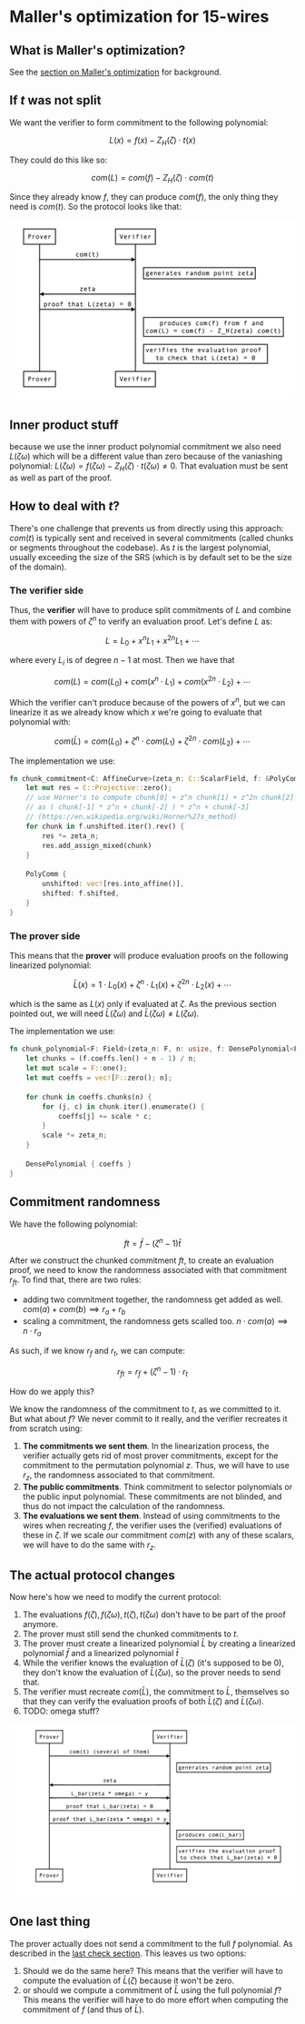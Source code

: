 # Maller's optimization for 15-wires

## What is Maller's optimization?

See the [section on Maller's optimization](maller.md) for background.

## If $t$ was not split

We want the verifier to form commitment to the following polynomial:

$$
L(x) = f(x) - Z_H(\zeta) \cdot t(x)
$$

They could do this like so:

$$
com(L) = com(f) - Z_H(\zeta) \cdot com(t)
$$

Since they already know $f$, they can produce $com(f)$, the only thing they need is $com(t)$. So the protocol looks like that:

![maller 15 1](../../img/maller_15_1.png)

<!--
```sequence
Prover->Verifier: com(t)
Note right of Verifier: generates random point zeta
Verifier->Prover: zeta
Prover->Verifier: proof that L(zeta) = 0
Note right of Verifier: produces com(f) from f and \n com(L) = com(f) - Z_H(zeta) com(t)
Note right of Verifier: verifies the evaluation proof \n to check that L(zeta) = 0
```
-->

## Inner product stuff

because we use the inner product polynomial commitment we also need $L(\zeta \omega)$ which will be a different value than zero because of the vaniashing polynomial: $L(\zeta \omega) = f(\zeta \omega) - Z_H(\zeta) \cdot t(\zeta \omega) \neq 0$. That evaluation must be sent as well as part of the proof.

## How to deal with $t$?

There's one challenge that prevents us from directly using this approach: $com(t)$ is typically sent and received in several commitments (called chunks or segments throughout the codebase). As $t$ is the largest polynomial, usually exceeding the size of the SRS (which is by default set to be the size of the domain).

### The verifier side

Thus, the **verifier** will have to produce split commitments of $L$ and combine them with powers of $\zeta^n$ to verify an evaluation proof. Let's define $L$ as:

$$
L = L_0 + x^n L_1 + x^{2n} L_1 + \cdots
$$

where every $L_i$ is of degree $n-1$ at most.
Then we have that 

$$
com(L) = com(L_0) + com(x^n \cdot L_1) + com(x^{2n} \cdot L_2) + \cdots
$$

Which the verifier can't produce because of the powers of $x^n$, but we can linearize it as we already know which $x$ we're going to evaluate that polynomial with:

$$
com(\bar L) = com(L_0) + \zeta^n \cdot com(L_1) + \zeta^{2n} \cdot com(L_2) + \cdots
$$

The implementation we use:

```rust
fn chunk_commitment<C: AffineCurve>(zeta_n: C::ScalarField, f: &PolyComm<C>) -> PolyComm<C> {
    let mut res = C::Projective::zero();
    // use Horner's to compute chunk[0] + z^n chunk[1] + z^2n chunk[2] + ...
    // as ( chunk[-1] * z^n + chunk[-2] ) * z^n + chunk[-3]
    // (https://en.wikipedia.org/wiki/Horner%27s_method)
    for chunk in f.unshifted.iter().rev() {
        res *= zeta_n;
        res.add_assign_mixed(chunk)
    }

    PolyComm {
        unshifted: vec![res.into_affine()],
        shifted: f.shifted,
    }
}
```

### The prover side

This means that the **prover** will produce evaluation proofs on the following linearized polynomial:

$$
\bar L(x) = 1 \cdot L_0(x) + \zeta^n \cdot L_1(x) + \zeta^{2n} \cdot L_2(x) + \cdots
$$

which is the same as $L(x)$ only if evaluated at $\zeta$. As the previous section pointed out, we will need $\bar L(\zeta \omega)$ and $\bar L(\zeta \omega) \neq L(\zeta \omega)$.

The implementation we use:

```rust
fn chunk_polynomial<F: Field>(zeta_n: F, n: usize, f: DensePolynomial<F>) -> DensePolynomial<F> {
    let chunks = (f.coeffs.len() + n - 1) / n;
    let mut scale = F::one();
    let mut coeffs = vec![F::zero(); n];

    for chunk in coeffs.chunks(n) {
        for (j, c) in chunk.iter().enumerate() {
            coeffs[j] += scale * c;
        }
        scale *= zeta_n;
    }

    DensePolynomial { coeffs }
}
```

## Commitment randomness

We have the following polynomial:

$$
ft = \bar f - (\zeta^n - 1) \bar t
$$

After we construct the chunked commitment $ft$, to create an evaluation proof, we need to know the randomness associated with that commitment $r_{ft}$. To find that, there are two rules:

* adding two commitment together, the randomness get added as well. $com(a) + com(b) \implies r_a + r_b$
* scaling a commitment, the randomness gets scalled too. $n \cdot com(a) \implies n \cdot r_a$

As such, if we know $r_f$ and $r_t$, we can compute: 

$$
r_{ft} = r_f + (\zeta^n-1) \cdot r_t
$$

How do we apply this?

We know the randomness of the commitment to $t$, as we committed to it. But what about $f$? We never commit to it really, and the verifier recreates it from scratch using:

1. **The commitments we sent them**. In the linearization process, the verifier actually gets rid of most prover commitments, except for the commitment to the permutation polynomial $z$. Thus, we will have to use $r_z$, the randomness associated to that commitment.
2. **The public commitments**. Think commitment to selector polynomials or the public input polynomial. These commitments are not blinded, and thus do not impact the calculation of the randomness.
3. **The evaluations we sent them**. Instead of using commitments to the wires when recreating $f$, the verifier uses the (verified) evaluations of these in $\zeta$. If we scale our commitment $com(z)$ with any of these scalars, we will have to do the same with $r_z$.

## The actual protocol changes

Now here's how we need to modify the current protocol:

1. The evaluations $f(\zeta), f(\zeta \omega), t(\zeta), t(\zeta \omega)$ don't have to be part of the proof anymore.
2. The prover must still send the chunked commitments to $t$.
3. The prover must create a linearized polynomial $\bar L$ by creating a linearized polynomial $\bar f$ and a linearized polynomial $\bar t$
4. While the verifier knows the evaluation of $\bar L(\zeta)$ (it's supposed to be $0$), they don't know the evaluation of $\bar L(\zeta \omega)$, so the prover needs to send that.
5. The verifier must recreate $com(\bar L)$, the commitment to $\bar L$, themselves so that they can verify the evaluation proofs of both $\bar L(\zeta)$ and $\bar L(\zeta\omega)$.
6. TODO: omega stuff?

![maller 15 2](../../img/maller_15_2.png)
<!--
```sequence
Prover->Verifier: com(t) (several of them)
Note right of Verifier: generates random point zeta
Verifier->Prover: zeta
Prover->Verifier: L_bar(zeta * omega) = y
Prover->Verifier: proof that L_bar(zeta) = 0 
Prover->Verifier: proof that L_bar(zeta * omega) = y 
Note right of Verifier: produces com(L_bar)
Note right of Verifier: verifies the evaluation proof \n to check that L_bar(zeta) = 0
```
-->

## One last thing

The prover actually does not send a commitment to the full $f$ polynomial. As described in the [last check section](final_check.md). This leaves us two options:

1. Should we do the same here? This means that the verifier will have to compute the evaluation of $\bar L(\zeta)$ because it won't be zero.
2. or should we compute a commitment of $\bar L$ using the full polynomial $f$? This means the verifier will have to do more effort when computing the commitment of $f$ (and thus of $\bar L$).

